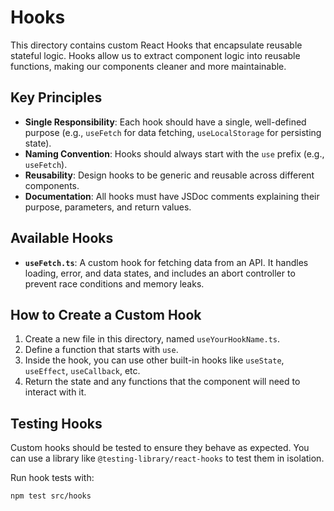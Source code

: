 # Hooks

This directory contains custom React Hooks that encapsulate reusable stateful logic. Hooks allow us to extract component logic into reusable functions, making our components cleaner and more maintainable.

## Key Principles

- **Single Responsibility**: Each hook should have a single, well-defined purpose (e.g., `useFetch` for data fetching, `useLocalStorage` for persisting state).
- **Naming Convention**: Hooks should always start with the `use` prefix (e.g., `useFetch`).
- **Reusability**: Design hooks to be generic and reusable across different components.
- **Documentation**: All hooks must have JSDoc comments explaining their purpose, parameters, and return values.

## Available Hooks

- **`useFetch.ts`**: A custom hook for fetching data from an API. It handles loading, error, and data states, and includes an abort controller to prevent race conditions and memory leaks.

## How to Create a Custom Hook

1.  Create a new file in this directory, named `useYourHookName.ts`.
2.  Define a function that starts with `use`.
3.  Inside the hook, you can use other built-in hooks like `useState`, `useEffect`, `useCallback`, etc.
4.  Return the state and any functions that the component will need to interact with it.

## Testing Hooks

Custom hooks should be tested to ensure they behave as expected. You can use a library like `@testing-library/react-hooks` to test them in isolation.

Run hook tests with:

```bash
npm test src/hooks
```
